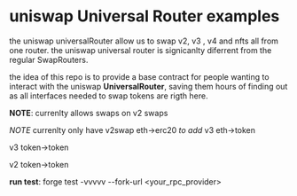 # uniswap Universal Router examples

the uniswap universalRouter allow us to swap v2, v3 , v4 and nfts all from one router.
the uniswap universal router is signicanlty diferrent  from the regular SwapRouters.

the idea of this repo is to provide a base contract for people wanting to interact with the uniswap **UniversalRouter**, saving them hours of finding out as all interfaces needed to swap tokens are rigth here.

**NOTE**:
currenlty allows swaps on v2 swaps

*NOTE*
currenlty only have v2swap eth->erc20 
*to add*
v3 eth->token

v3 token->token

v2 token->token


**run test**:   forge test -vvvvv  --fork-url <your_rpc_provider>

